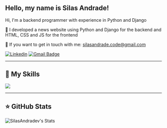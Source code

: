 ## Hello, my name is Silas Andrade!

Hi, I'm a backend programmer with experience in Python and Django

🔭 I developed a news website using Python and Django for the backend and HTML, CSS and JS for the frontend

💬 If you want to get in touch with me: silasandrade.code@gmail.com

[![Linkedin](https://img.shields.io/badge/-silasandradev-blue?style=flat-square&logo=Linkedin&logoColor=white&link=https://www.linkedin.com/in/silasandradev/)](https://www.linkedin.com/in/silasandradev/)
[![Gmail Badge](https://img.shields.io/badge/-silasandrade.code@gmail.com-006bed?style=flat-square&logo=Gmail&logoColor=white&link=mailto:silasandrade.code@gmail.com)](mailto:silasandrade.code@gmail.com)

---

## 🚀 My Skills

<code><img src="https://skillicons.dev/icons?i=html,css,js,c,cpp,py,django,fastapi,git,vscode,godot&perline=6&theme=dark" /></code>

---

## ⭐ GitHub Stats

![SilasAndradev's Stats](https://github-readme-stats.vercel.app/api?username=SilasAndradev&theme=tokyonight&show_icons=true&hide_border=false&count_private=true)


